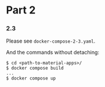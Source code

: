 # Part 2

### 2.3

Please see `docker-compose-2-3.yaml`.

And the commands without detaching:
```
$ cd <path-to-material-apps>/
$ docker compose build
...
$ docker compose up
```